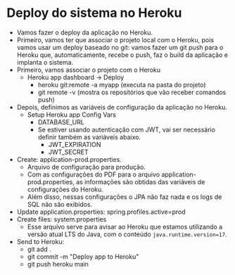 # Deploy do sistema no Heroku

- Vamos fazer o deploy da aplicação no Heroku.
- Primeiro, vamos ter que associar o projeto local com o Heroku, pois vamos usar um deploy baseado no git: vamos fazer um git push para o Heroku que, automaticamente, recebe o push, faz o build da aplicação e implanta o sistema.
- Primeiro, vamos associar o projeto com o Heroku
  - Heroku app dashboard -> Deploy
    - heroku git:remote -a myapp (executa na pasta do projeto)
    - git remote -v (mostra os repositórios que vão receber comandos push)
- Depois, definimos as variáveis de configuração da aplicação no Heroku.
  - Setup Heroku app Config Vars
    - DATABASE_URL
    - Se estiver usando autenticação com JWT, vai ser necessário definir também as variáveis abaixo.
      - JWT_EXPIRATION
      - JWT_SECRET
- Create: application-prod.properties.
  - Arquivo de configuração para produção.
  - Com as configurações do PDF para o arquivo application-prod.properties, as informações são obtidas das variáveis de configurações do Heroku.
  - Além disso, nessas configurações o JPA não faz nada e os logs de SQL não são exibidos.
- Update application.properties: spring.profiles.active=prod
- Create files: system.properties
  - Esse arquivo serve para avisar ao Heroku que estamos utilizando a versão atual LTS do Java, com o conteúdo `java.runtime.version=17`.
- Send to Heroku:
  - git add .
  - git commit -m "Deploy app to Heroku"
  - git push heroku main
